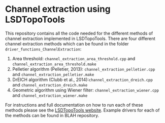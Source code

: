 # Channel extraction using LSDTopoTools
This repository contains all the code needed for the different methods of channel extraction implemented in LSDTopoTools.
There are four different channel extraction methods which can be found in the folder `driver_functions_ChannelExtraction`:

1. Area threshold: `channel_extraction_area_threshold.cpp` and `channel_extraction_area_threshold.make`
2. Pelletier algorithm (Pelletier, 2013): `channel_extraction_pelletier.cpp` and `channel_extraction_pelletier.make`
3. DrEICH algorithm (Clubb et al., 2014):`channel_extraction_dreich.cpp` and `channel_extraction_dreich.make`
4. Geometric algorithm using Wiener filter: `channel_extraction_wiener.cpp` and `channel_extraction_wiener.make`

For instructions and full documentation on how to run each of these methods please see the [LSDTopoTools website](http://lsdtopotools.github.io/LSDTT_book/).  Example drivers for each of the methods can be found in BLAH repository.
